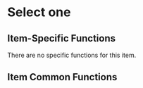 # Select one

## Item-Specific Functions

There are no specific functions for this item.

## Item Common Functions

<!--@include: ./common/functions.md -->

<!--@include: ./common/event_objects.md -->


<!--@include: ./common/events.md -->